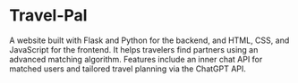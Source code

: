 # Travel-Pal

A website built with Flask and Python for the backend, and HTML, CSS, and JavaScript for the frontend. It helps travelers find partners using an advanced matching algorithm. Features include an inner chat API for matched users and tailored travel planning via the ChatGPT API.
